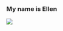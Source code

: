 ### My name is Ellen

<img src="https://capsule-render.vercel.app/api?type=wave&color=blue&height=5&section=header&text=hello&fontSize=5" />
